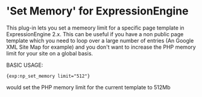# 'Set Memory' for ExpressionEngine

This plug-in lets you set a memeory limit for a specific page template in ExpressionEngine 2.x. This can be useful if you have a non public page template which you need to loop over a large number of entries (An Google XML Site Map for example) and you don't want to increase the PHP memory limit for your site on a global basis.

BASIC USAGE:

    {exp:np_set_memory limit="512"}

would set the PHP memory limit for the current template to 512Mb
